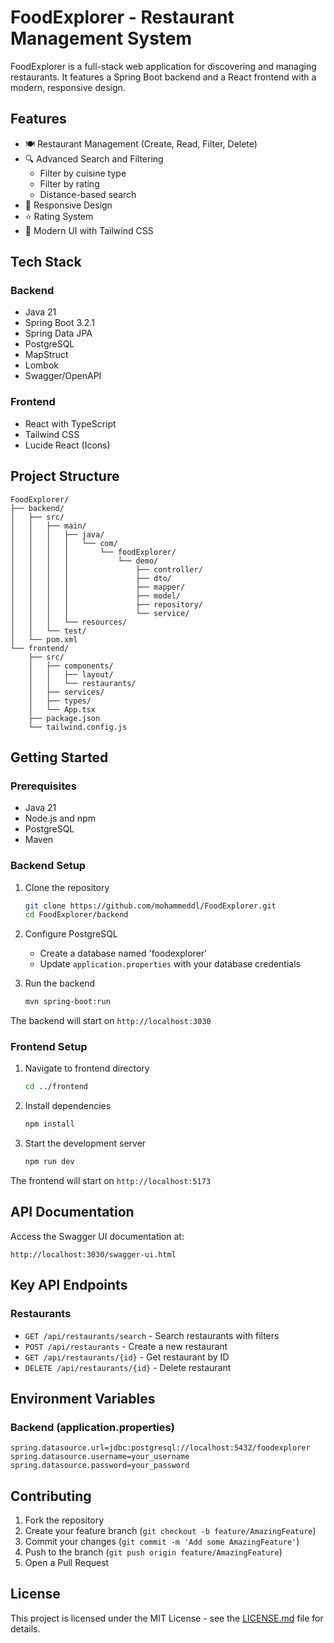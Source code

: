 # FoodExplorer - Restaurant Management System

FoodExplorer is a full-stack web application for discovering and managing restaurants. It features a Spring Boot backend and a React frontend with a modern, responsive design.

## Features

- 🍽️ Restaurant Management (Create, Read, Filter, Delete)
- 🔍 Advanced Search and Filtering
  - Filter by cuisine type
  - Filter by rating
  - Distance-based search
- 📱 Responsive Design
- ⭐ Rating System
- 🎨 Modern UI with Tailwind CSS

## Tech Stack

### Backend
- Java 21
- Spring Boot 3.2.1
- Spring Data JPA
- PostgreSQL
- MapStruct
- Lombok
- Swagger/OpenAPI

### Frontend
- React with TypeScript
- Tailwind CSS
- Lucide React (Icons)

## Project Structure

```
FoodExplorer/
├── backend/
│   ├── src/
│   │   ├── main/
│   │   │   ├── java/
│   │   │   │   └── com/
│   │   │   │       └── foodExplorer/
│   │   │   │           └── demo/
│   │   │   │               ├── controller/
│   │   │   │               ├── dto/
│   │   │   │               ├── mapper/
│   │   │   │               ├── model/
│   │   │   │               ├── repository/
│   │   │   │               └── service/
│   │   │   └── resources/
│   │   └── test/
│   └── pom.xml
└── frontend/
    ├── src/
    │   ├── components/
    │   │   ├── layout/
    │   │   └── restaurants/
    │   ├── services/
    │   ├── types/
    │   └── App.tsx
    ├── package.json
    └── tailwind.config.js
```

## Getting Started

### Prerequisites
- Java 21
- Node.js and npm
- PostgreSQL
- Maven

### Backend Setup
1. Clone the repository
   ```bash
   git clone https://github.com/mohammeddl/FoodExplorer.git
   cd FoodExplorer/backend
   ```

2. Configure PostgreSQL
   - Create a database named 'foodexplorer'
   - Update `application.properties` with your database credentials

3. Run the backend
   ```bash
   mvn spring-boot:run
   ```

The backend will start on `http://localhost:3030`

### Frontend Setup
1. Navigate to frontend directory
   ```bash
   cd ../frontend
   ```

2. Install dependencies
   ```bash
   npm install
   ```

3. Start the development server
   ```bash
   npm run dev
   ```

The frontend will start on `http://localhost:5173`

## API Documentation

Access the Swagger UI documentation at:
```
http://localhost:3030/swagger-ui.html
```

## Key API Endpoints

### Restaurants
- `GET /api/restaurants/search` - Search restaurants with filters
- `POST /api/restaurants` - Create a new restaurant
- `GET /api/restaurants/{id}` - Get restaurant by ID
- `DELETE /api/restaurants/{id}` - Delete restaurant

## Environment Variables

### Backend (application.properties)
```properties
spring.datasource.url=jdbc:postgresql://localhost:5432/foodexplorer
spring.datasource.username=your_username
spring.datasource.password=your_password
```

## Contributing

1. Fork the repository
2. Create your feature branch (`git checkout -b feature/AmazingFeature`)
3. Commit your changes (`git commit -m 'Add some AmazingFeature'`)
4. Push to the branch (`git push origin feature/AmazingFeature`)
5. Open a Pull Request

## License

This project is licensed under the MIT License - see the [LICENSE.md](LICENSE.md) file for details.